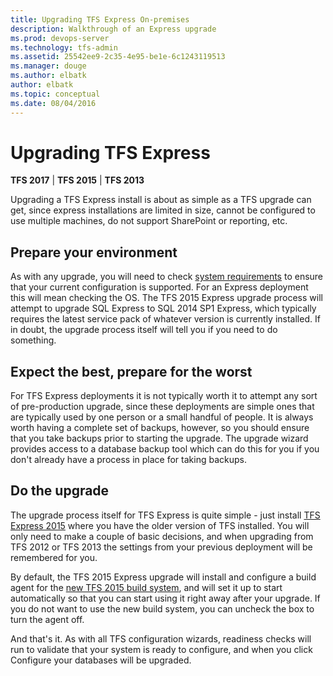 ```yaml
---
title: Upgrading TFS Express On-premises
description: Walkthrough of an Express upgrade
ms.prod: devops-server
ms.technology: tfs-admin
ms.assetid: 25542ee9-2c35-4e95-be1e-6c1243119513
ms.manager: douge
ms.author: elbatk
author: elbatk
ms.topic: conceptual
ms.date: 08/04/2016
---
```


# Upgrading TFS Express

**TFS 2017** | **TFS 2015** | **TFS 2013**

Upgrading a TFS Express install is about as simple as a TFS upgrade can get, since 
express installations are limited in size, cannot be configured to use multiple machines,
do not support SharePoint or reporting, etc. 

## Prepare your environment

As with any upgrade, you will need to check [system requirements](../requirements.md) to
ensure that your current configuration is supported. For an Express deployment this will mean 
checking the OS. The TFS 2015 Express upgrade process will attempt to upgrade SQL Express to
SQL 2014 SP1 Express, which typically requires the latest service pack of whatever version
is currently installed. If in doubt, the upgrade process itself will tell you if you need to do 
something. 

## Expect the best, prepare for the worst

For TFS Express deployments it is not typically worth it to attempt any sort of pre-production upgrade,
since these deployments are simple ones that are typically used by one person or a small handful of
people. It is always worth having a complete set of backups, however, so you should ensure that 
you take backups prior to starting the upgrade. The upgrade wizard provides access to a
database backup tool which can do this for you if you don't already have a process in place for
taking backups.

## Do the upgrade

The upgrade process itself for TFS Express is quite simple -
just install [TFS Express 2015](https://www.visualstudio.com/en-us/downloads/download-visual-studio-vs)
where you have the older version of TFS installed.
You will only need to make a couple of basic decisions, and when upgrading
from TFS 2012 or TFS 2013 the settings from your previous deployment will be remembered for you.

By default, the TFS 2015 Express upgrade will install and configure a build agent for the 
[new TFS 2015 build system](/vsts/build-release/overview), and will set it up to start automatically
so that you can start using it right away after your upgrade. If you do not want to use the 
new build system, you can uncheck the box to turn the agent off.

And that's it. As with all TFS configuration wizards, readiness checks will run to validate that your
system is ready to configure, and when you click Configure your databases will be upgraded.

